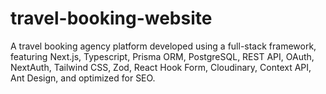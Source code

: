 # travel-booking-website
A travel booking agency platform developed using a full-stack framework, featuring Next.js, Typescript, Prisma ORM, PostgreSQL, REST API, OAuth, NextAuth, Tailwind CSS, Zod, React Hook Form, Cloudinary, Context API, Ant Design, and optimized for SEO.